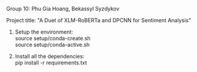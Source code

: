 Group 10: Phu Gia Hoang, Bekassyl Syzdykov <br />

Project title: "A Duet of XLM-RoBERTa and DPCNN for Sentiment Analysis" <br />

1. Setup the environment: <br />
    source setup/conda-create.sh  <br />
    source setup/conda-active.sh  <br />

2. Install all the dependencies:  <br />
    pip install -r requirements.txt  <br />


